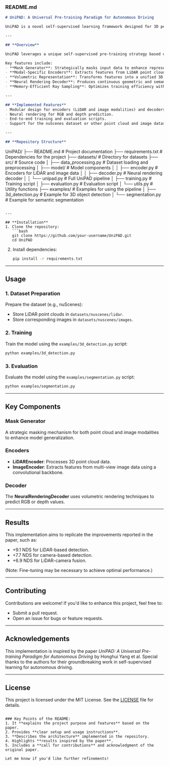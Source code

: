 ### README.md

```markdown
# UniPAD: A Universal Pre-training Paradigm for Autonomous Driving

UniPAD is a novel self-supervised learning framework designed for 3D perception tasks in autonomous driving. Inspired by the paper *UniPAD: A Universal Pre-training Paradigm for Autonomous Driving*, this repository implements key components of UniPAD, including modular encoders for LiDAR and multi-view images, a unified volumetric representation, and a neural rendering decoder.

---

## **Overview**

UniPAD leverages a unique self-supervised pre-training strategy based on 3D differentiable rendering. It learns rich geometric and semantic representations from both LiDAR point clouds and multi-view images, enabling significant improvements in downstream tasks such as 3D object detection and semantic segmentation.

Key features include:
- **Mask Generator**: Strategically masks input data to enhance representation learning.
- **Modal-Specific Encoders**: Extracts features from LiDAR point clouds and multi-view images.
- **Volumetric Representation**: Transforms features into a unified 3D voxel space.
- **Neural Rendering Decoder**: Produces continuous geometric and semantic predictions.
- **Memory-Efficient Ray Sampling**: Optimizes training efficiency with minimal memory overhead.

---

## **Implemented Features**
- Modular design for encoders (LiDAR and image modalities) and decoders.
- Neural rendering for RGB and depth prediction.
- End-to-end training and evaluation scripts.
- Support for the nuScenes dataset or other point cloud and image datasets.

---

## **Repository Structure**
```
UniPAD/
├── README.md               # Project documentation
├── requirements.txt        # Dependencies for the project
├── datasets/               # Directory for datasets
├── src/                    # Source code
│   ├── data_processing.py  # Dataset loading and preprocessing
│   ├── model/              # Model components
│   │   ├── encoder.py      # Encoders for LiDAR and image data
│   │   ├── decoder.py      # Neural rendering decoder
│   │   └── unipad.py       # Full UniPAD pipeline
│   ├── training.py         # Training script
│   ├── evaluation.py       # Evaluation script
│   └── utils.py            # Utility functions
├── examples/               # Examples for using the pipeline
│   ├── 3d_detection.py     # Example for 3D object detection
│   └── segmentation.py     # Example for semantic segmentation
```

---

## **Installation**
1. Clone the repository:
   ```bash
   git clone https://github.com/your-username/UniPAD.git
   cd UniPAD
   ```

2. Install dependencies:
   ```bash
   pip install -r requirements.txt
   ```

---

## **Usage**

### **1. Dataset Preparation**
Prepare the dataset (e.g., nuScenes):
- Store LiDAR point clouds in `datasets/nuscenes/lidar`.
- Store corresponding images in `datasets/nuscenes/images`.

### **2. Training**
Train the model using the `examples/3d_detection.py` script:
```bash
python examples/3d_detection.py
```

### **3. Evaluation**
Evaluate the model using the `examples/segmentation.py` script:
```bash
python examples/segmentation.py
```

---

## **Key Components**

### **Mask Generator**
A strategic masking mechanism for both point cloud and image modalities to enhance model generalization.

### **Encoders**
- **LiDAREncoder**: Processes 3D point cloud data.
- **ImageEncoder**: Extracts features from multi-view image data using a convolutional backbone.

### **Decoder**
The **NeuralRenderingDecoder** uses volumetric rendering techniques to predict RGB or depth values.

---

## **Results**
This implementation aims to replicate the improvements reported in the paper, such as:
- +9.1 NDS for LiDAR-based detection.
- +7.7 NDS for camera-based detection.
- +6.9 NDS for LiDAR-camera fusion.

(Note: Fine-tuning may be necessary to achieve optimal performance.)

---

## **Contributing**
Contributions are welcome! If you'd like to enhance this project, feel free to:
- Submit a pull request.
- Open an issue for bugs or feature requests.

---

## **Acknowledgements**
This implementation is inspired by the paper *UniPAD: A Universal Pre-training Paradigm for Autonomous Driving* by Honghui Yang et al. Special thanks to the authors for their groundbreaking work in self-supervised learning for autonomous driving.

---

## **License**
This project is licensed under the MIT License. See the [LICENSE](LICENSE) file for details.
```

### Key Points of the README:
1. It **explains the project purpose and features** based on the paper.
2. Provides **clear setup and usage instructions**.
3. **Describes the architecture** implemented in the repository.
4. Highlights **results inspired by the paper**.
5. Includes a **call for contributions** and acknowledgment of the original paper.

Let me know if you'd like further refinements!